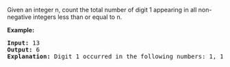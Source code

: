 <p>Given an integer n, count the total number of digit 1 appearing in all non-negative integers less than or equal to n.</p>

<p><strong>Example:</strong></p>

<pre>
<strong>Input:</strong> 13
<strong>Output:</strong> 6 
<strong>Explanation: </strong>Digit 1 occurred in the following numbers: 1, 10, 11, 12, 13.
</pre>
